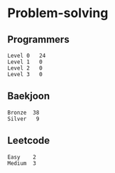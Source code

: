 # Problem-solving 

## Programmers
```
Level 0	  24
Level 1   0
Level 2   0
Level 3   0
```


## Baekjoon
```
Bronze	38
Silver   9
```

## Leetcode
```
Easy    2
Medium  3
```
